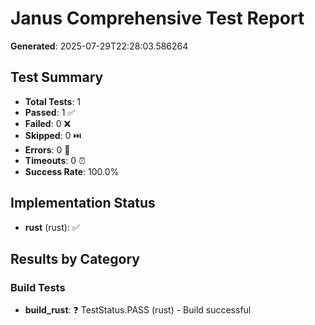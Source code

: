 # Janus Comprehensive Test Report

**Generated**: 2025-07-29T22:28:03.586264

## Test Summary

- **Total Tests**: 1
- **Passed**: 1 ✅
- **Failed**: 0 ❌
- **Skipped**: 0 ⏭️
- **Errors**: 0 🚨
- **Timeouts**: 0 ⏰
- **Success Rate**: 100.0%

## Implementation Status

- **rust** (rust): ✅

## Results by Category

### Build Tests

- **build_rust**: ❓ TestStatus.PASS (rust) - Build successful

